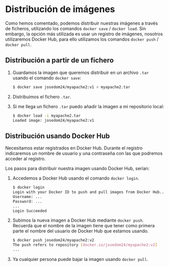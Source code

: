 # Distribución de imágenes

Como hemos comentado, podemos distribuir nuestras imágenes a través de ficheros, utilizando los comandos `docker save` / `docker load`. Sin embargo, la opción más utilizada es usar un registro de imágenes, nosotros utilizaremos Docker Hub, para ello utilizamos los comandos `docker push` / `docker pull`.

## Distribución a partir de un fichero

1. Guardamos la imagen que queremos distribuir en un archivo `.tar` usando el comando `docker save`:

    ```bash    
    $ docker save josedom24/myapache2:v1 > myapache2.tar
    ```

2. Distribuimos el fichero `.tar`.

3. Si me llega un fichero `.tar` puedo añadir la imagen a mi repositorio local:

    ```bash
    $ docker load -i myapache2.tar          
    Loaded image: josedom24/myapache2:v1
    ```

## Distribución usando Docker Hub

Necesitamos estar registrados en Docker Hub. Durante el registro indicaremos un nombre de usuario y una contraseña con las que podremos acceder al registro.

Los pasos para distribuir nuestra imagen usando Docker Hub, serían:

1. Accedemos a Docker Hub usando el comando `docker login`.

    ```bash
    $ docker login 
    Login with your Docker ID to push and pull images from Docker Hub...
    Username: ...
    Password: ...
    ...
    Login Succeeded
    ```

2. Subimos la nueva imagen a Docker Hub mediante `docker push`. Recuerda que el nombre de la imagen tiene que tener como primera parte el nombre del usuario de Docker Hub que estamos usando.

    ```bash
    $ docker push josedom24/myapache2:v2
    The push refers to repository [docker.io/josedom24/myapache2:v2]
    ...
    ```

3. Ya cualquier persona puede bajar la imagen usando `docker pull`.